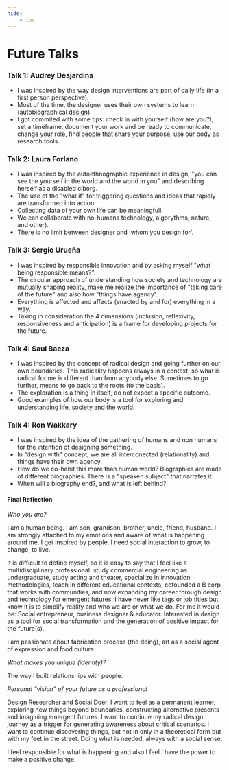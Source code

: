 ```yaml
---
hide:
    - toc
---
```


# Future Talks

### Talk 1: Audrey Desjardins

- I was inspired by the way design interventions are part of daily life (in a first person perspective). 
- Most of the time, the designer uses their own systems to learn (autobiographical design). 
- I got commited with some tips: check in with yourself (how are you?), set a timeframe, document your work and be ready to communicate, change your role, find people that share your purpose, use our body as research tools. 

### Talk 2: Laura Forlano

- I was inspired by the autoethnographic experience in design, "you can see the yourself in the world and the world in you" and describing herself as a disabled ciborg. 
- The use of the "what if" for triggering questions and ideas that rapidly are transformed into action. 
- Collecting data of your own life can be meaningfull. 
- We can collaborate with no-humans technology, algorythms, nature, and other).
- There is no limit between designer and 'whom you design for'.

### Talk 3: Sergio Urueña 

- I was inspired by responsible innovation and by asking myself "what being responsible means?". 
- The circular approach of understanding how society and technology are mutually shaping reality, make me realize the importance of "taking care of the future" and also how "things have agency". 
- Everything is affected and affects (enacted by and for) everything in a way. 
- Taking in consideration the 4 dimensions (inclusion, reflexivity, responsiveness and anticipation) is a frame for developing projects for the future. 


### Talk 4: Saul Baeza

- I was inspired by the concept of radical design and going further on our own boundaries. This radicality happens always in a context, so what is radical for me is different than from anybody else. Sometimes to go further, means to go back to the roots (to the basis).
- The exploration is a thing in itself, do not expect a specific outcome.
- Good examples of how our body is a tool for exploring and understanding life, society and the world.

### Talk 4: Ron Wakkary

- I was inspired by the idea of the gathering of humans and non humans for the intention of designing something. 
- In "design with" concept, we are all interconected (relationality) and things have their own agency.
- How do we co-habit this more than human world? Biographies are made of different biographies. There is a "speaken subject" that narrates it.
- When will a biography end?, and what is left behind?


#### Final Reflection

*Who you are?*

I am a human being. I am son, grandson, brother, uncle, friend, husband. I am strongly attached to my emotions and aware of what is happening around me. I get inspired by people. I need social interaction to grow, to change, to live. 

It is difficult to define myself, so it is easy to say that I feel like a multidisciplinary professional: study commercial engineering as undergraduate, study acting and theater, specialize in innovation methodologies, teach in different educational contexts, cofounded a B corp that works with communities, and now expanding my career through design and technology for emergent futures. I have never like tags or job titles but know it is to simplify reality and who we are or what we do. For me it would be: Social entrepreneur, business designer & educator. Interested in design as a tool for social transformation and the generation of positive impact for the future(s).

I am passionate about fabrication process (the doing), art as a social agent of expression and food culture.

*What makes you unique (identity)?*

The way I built relationships with people.

*Personal “vision” of your future as a professional*

Design Researcher and Social Doer. I want to feel as a permanent learner, exploring new things beyond boundaries, constructing alternative presents and imagining emergent futures. I want to continue my radical design journey as a trigger for generating awareness about critical scenarios. I want to continue discovering things, but not in only in a theoretical form but with my feet in the street. Doing what is needed, always with a social sense.

I feel responsible for what is happening and also I feel I have the power to make a positive change.














